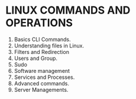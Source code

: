 # LINUX COMMANDS AND OPERATIONS
 
1. Basics CLI Commands.
2. Understanding files in Linux.
3. Filters and Redirection
4. Users and Group.
5. Sudo
6. Software management
7. Services and Processes.
8. Advanced commands.
9. Server Managements.